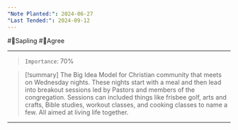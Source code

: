 ```yaml
---
"Note Planted:": 2024-06-27
"Last Tended:": 2024-09-12
---
```

#🌿Sapling #🙂Agree 
****
>`Importance`: 70%
 
> [!summary] The Big Idea
>Model for Christian community that meets on Wednesday nights. These nights start with a meal and then lead into breakout sessions led by Pastors and members of the congregation. Sessions can included things like frisbee golf, arts and crafts, Bible studies, workout classes, and cooking classes to name a few. All aimed at living life together.

* * *
